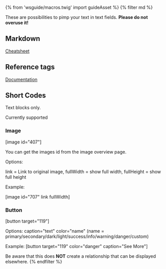 {% from 'wsguide/macros.twig' import guideAsset %}
{% filter md %}

These are possibilities to pimp your text in text fields. **Please do not overuse it!**


## Markdown

<a href="https://github.com/adam-p/markdown-here/wiki/Markdown-Cheatsheet">Cheatsheet</a>

## Reference tags

<a href="https://docs.craftcms.com/v3/reference-tags.html">Documentation</a>


## Short Codes

Text blocks only.

Currently supported

### Image


[image id="407"]

You can get the images id from the image overview page.

Options:

link = Link to original image,
fullWidth = show full width,
fullHeight = show full height

Example:

[image id="707" link fullWidth]


### Button

[button target="119"]

Options:
caption="text"
color="name" (name = primary/secondary/dark/light/success/info/warning/danger/custom)

Example:
[button target="119" color="danger" caption="See More"]

Be aware that this does **NOT** create a relationship that can be displayed elsewhere.
{% endfilter %}
